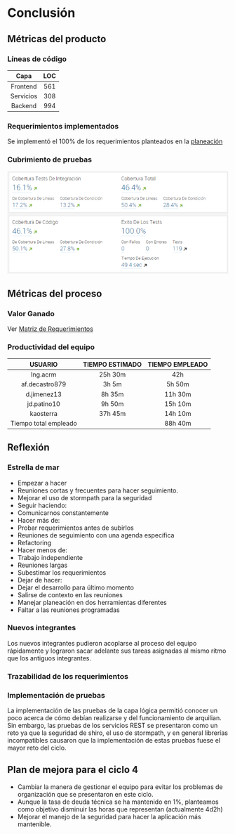 # Conclusión

## Métricas del producto
### Líneas de código
Capa|LOC
:--:|:--:
Frontend|561
Servicios|308
Backend|994

### Requerimientos implementados
Se implementó el 100% de los requerimientos planteados en la [planeación](chapters/c3/planeacion.md)

### Cubrimiento de pruebas
![Cubrimiento](sonar.png)

## Métricas del proceso
### Valor Ganado
Ver [Matriz de Requerimientos](chapters/3/Matriz_de_requerimientos2.md)
### Productividad del equipo
USUARIO|TIEMPO ESTIMADO|TIEMPO EMPLEADO
:--:|:--:|:--:
Ing.acrm|25h 30m|	42h
af.decastro879|	3h 5m|	5h 50m
d.jimenez13|	8h 35m|	11h 30m
jd.patino10|	9h 50m|	15h 10m
kaosterra|	37h 45m|	14h 10m
Tiempo total empleado|| 88h 40m
## Reflexión
### Estrella de mar
- Empezar a hacer
 - Reuniones cortas y frecuentes para hacer seguimiento.
 - Mejorar el uso de stormpath para la seguridad
- Seguir haciendo:
 - Comunicarnos constantemente
- Hacer más de:
 - Probar requerimientos antes de subirlos
 - Reuniones de seguimiento con una agenda específica
 - Refactoring
- Hacer menos de:
 - Trabajo independiente
 - Reuniones largas
 - Subestimar los requerimientos
- Dejar de hacer:
 - Dejar el desarrollo para último momento
 - Salirse de contexto en las reuniones
 - Manejar planeación en dos herramientas diferentes
 - Faltar a las reuniones programadas

### Nuevos integrantes
Los nuevos integrantes pudieron acoplarse al proceso del equipo rápidamente y lograron sacar adelante sus tareas asignadas al mismo ritmo que los antiguos integrantes.
### Trazabilidad de los requerimientos

### Implementación de pruebas
La implementación de las pruebas de la capa lógica permitió conocer un poco acerca de cómo debían realizarse y del funcionamiento de arquilian. Sin embargo, las pruebas de los servicios REST se presentaron como un reto ya que la seguridad de shiro, el uso de stormpath, y en general librerías incompatibles causaron que la implementación de estas pruebas fuese el mayor reto del ciclo.

## Plan de mejora para el ciclo 4
- Cambiar la manera de gestionar el equipo para evitar los problemas de organización que se presentaron en este ciclo.
- Aunque la tasa de deuda técnica se ha mantenido en 1%, planteamos como objetivo disminuir las horas que representan (actualmente 4d2h)
- Mejorar el manejo de la seguridad para hacer la aplicación más mantenible.